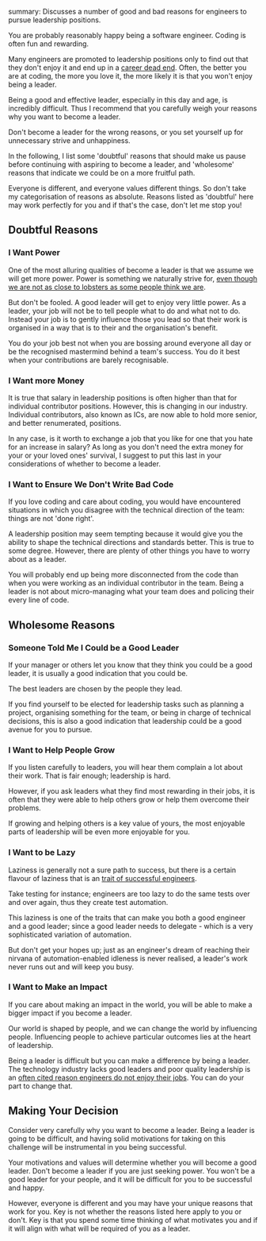 summary: Discusses a number of good and bad reasons for engineers to pursue leadership positions.

You are probably reasonably happy being a software engineer. Coding is often fun and rewarding.

Many engineers are promoted to leadership positions only to find out that they don't enjoy it and end up in a [career dead end](https://www.infoq.com/presentations/hands-on-coding-managers/). Often, the better you are at coding, the more you love it, the more likely it is that you won't enjoy being a leader.

Being a good and effective leader, especially in this day and age, is incredibly difficult. Thus I recommend that you carefully weigh your reasons why you want to become a leader.

Don't become a leader for the wrong reasons, or you set yourself up for unnecessary strive and unhappiness.

In the following, I list some 'doubtful' reasons that should make us pause before continuing with aspiring to become a leader, and 'wholesome' reasons that indicate we could be on a more fruitful path.

Everyone is different, and everyone values different things. So don't take my categorisation of reasons as absolute. Reasons listed as 'doubtful' here may work perfectly for you and if that's the case, don't let me stop you!

## Doubtful Reasons

### I Want Power

One of the most alluring qualities of become a leader is that we assume we will get more power. Power is something we naturally strive for, [even though we are not as close to lobsters as some people think we are](https://phys.org/news/2018-01-psychologist-jordan-peterson-lobsters-human.html).

But don't be fooled. A good leader will get to enjoy very little power. As a leader, your job will not be to tell people what to do and what not to do. Instead your job is to gently influence those you lead so that their work is organised in a way that is to their and the organisation's benefit.

You do your job best not when you are bossing around everyone all day or be the recognised mastermind behind a team's success. You do it best when your contributions are barely recognisable.

### I Want more Money

It is true that salary in leadership positions is often higher than that for individual contributor positions. However, this is changing in our industry. Individual contributors, also known as ICs, are now able to hold more senior, and better renumerated, positions.

In any case, is it worth to exchange a job that you like for one that you hate for an increase in salary? As long as you don't need the extra money for your or your loved ones' survival, I suggest to put this last in your considerations of whether to become a leader.

### I Want to Ensure We Don't Write Bad Code

If you love coding and care about coding, you would have encountered situations in which you disagree with the technical direction of the team: things are not 'done right'.

A leadership position may seem tempting because it would give you the ability to shape the technical directions and standards better. This is true to some degree. However, there are plenty of other things you have to worry about as a leader.

You will probably end up being more disconnected from the code than when you were working as an individual contributor in the team. Being a leader is not about micro-managing what your team does and policing their every line of code.

## Wholesome Reasons

### Someone Told Me I Could be a Good Leader

If your manager or others let you know that they think you could be a good leader, it is usually a good indication that you could be.

The best leaders are chosen by the people they lead.

If you find yourself to be elected for leadership tasks such as planning a project, organising something for the team, or being in charge of technical decisions, this is also a good indication that leadership could be a good avenue for you to pursue.

### I Want to Help People Grow

If you listen carefully to leaders, you will hear them complain a lot about their work. That is fair enough; leadership is hard.

However, if you ask leaders what they find most rewarding in their jobs, it is often that they were able to help others grow or help them overcome their problems.

If growing and helping others is a key value of yours, the most enjoyable parts of leadership will be even more enjoyable for you. 

### I Want to be Lazy

Laziness is generally not a sure path to success, but there is a certain flavour of laziness that is an [trait of successful engineers](https://boulter.com/blog/2007/02/10/5-dysfunctional-attributes-of-good-engineers/).

Take testing for instance; engineers are too lazy to do the same tests over and over again, thus they create test automation.

This laziness is one of the traits that can make you both a good engineer and a good leader; since a good leader needs to delegate - which is a very sophisticated variation of automation.

But don't get your hopes up; just as an engineer's dream of reaching their nirvana of automation-enabled idleness is never realised, a leader's work never runs out and will keep you busy.

### I Want to Make an Impact

If you care about making an impact in the world, you will be able to make a bigger impact if you become a leader.

Our world is shaped by people, and we can change the world by influencing people. Influencing people to achieve particular outcomes lies at the heart of leadership.

Being a leader is difficult but you can make a difference by being a leader. The technology industry lacks good leaders and poor quality leadership is an [often cited reason engineers do not enjoy their jobs](https://www.techrepublic.com/article/why-engineers-leave-your-company-the-7-most-cited-reasons/). You can do your part to change that.

## Making Your Decision

Consider very carefully why you want to become a leader. Being a leader is going to be difficult, and having solid motivations for taking on this challenge will be instrumental in you being successful.

Your motivations and values will determine whether you will become a good leader. Don't become a leader if you are just seeking power. You won't be a good leader for your people, and it will be difficult for you to be successful and happy.

However, everyone is different and you may have your unique reasons that work for you. Key is not whether the reasons listed here apply to you or don't. Key is that you spend some time thinking of what motivates you and if it will align with what will be required of you as a leader.


